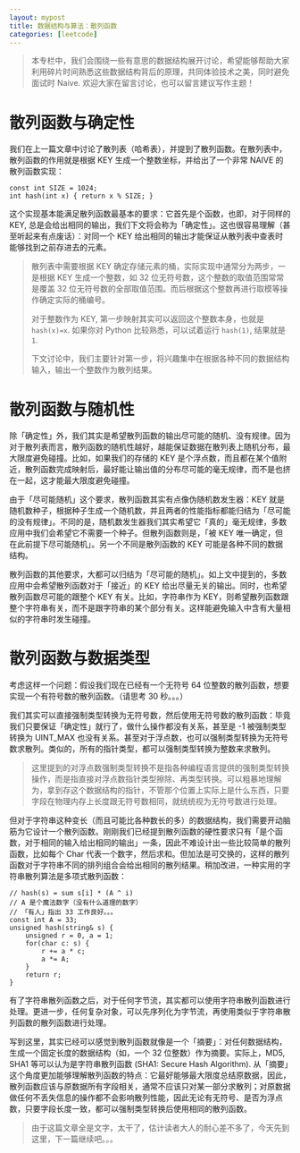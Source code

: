 ```yaml
---
layout: mypost
title: 数据结构与算法：散列函数
categories: [leetcode]
---
```


> 本专栏中，我们会围绕一些有意思的数据结构展开讨论，希望能够帮助大家利用碎片时间熟悉这些数据结构背后的原理，共同体验技术之美，同时避免面试时 Naive. 欢迎大家在留言讨论，也可以留言建议写作主题！
> 

# **散列函数与确定性**

我们在上一篇文章中讨论了散列表（哈希表），并提到了散列函数。在散列表中，散列函数的作用就是根据 KEY 生成一个整数坐标，并给出了一个非常 NAIVE 的散列函数实现：

```
const int SIZE = 1024;
int hash(int x) { return x % SIZE; }
```

这个实现基本能满足散列函数最基本的要求：它首先是个函数，也即，对于同样的 KEY, 总是会给出相同的输出，我们下文将会称为「确定性」。这也很容易理解（甚至听起来有点废话）：对同一个 KEY 给出相同的输出才能保证从散列表中查表时能够找到之前存进去的元素。

> 散列表中需要根据 KEY 确定存储元素的桶，实际实现中通常分为两步，一是根据 KEY 生成一个整数，如 32 位无符号数，这个整数的取值范围常常是覆盖 32 位无符号数的全部取值范围。而后根据这个整数再进行取模等操作确定实际的桶编号。
> 
> 
> 对于整数作为 KEY, 第一步映射其实可以返回这个整数本身，也就是 `hash(x)=x`. 如果你对 Python 比较熟悉，可以试着运行 `hash(1)`, 结果就是 `1`.
> 
> 下文讨论中，我们主要针对第一步，将兴趣集中在根据各种不同的数据结构输入，输出一个整数作为散列结果。
> 

# **散列函数与随机性**

除「确定性」外，我们其实是希望散列函数的输出尽可能的随机、没有规律。因为对于散列表而言，散列函数的随机性越好，越能保证数据在散列表上随机分布，最大限度避免碰撞。比如，如果我们的存储的 KEY 是个浮点数，而且都在某个值附近，散列函数完成映射后，最好能让输出值的分布尽可能的毫无规律，而不是也挤在一起，这才能最大限度避免碰撞。

由于「尽可能随机」这个要求，散列函数其实有点像伪随机数发生器：KEY 就是随机数种子，根据种子生成一个随机数，并且两者的性能指标都能归结为「尽可能的没有规律」。不同的是，随机数发生器我们其实希望它「真的」毫无规律，多数应用中我们会希望它不需要一个种子。但散列函数则是，「被 KEY 唯一确定，但在此前提下尽可能随机」。另一个不同是散列函数的 KEY 可能是各种不同的数据结构。

散列函数的其他要求，大都可以归结为「尽可能的随机」。如上文中提到的，多数应用中会希望散列函数对于「接近」的 KEY 给出尽量无关的输出。同时，也希望散列函数尽可能的跟整个 KEY 有关。比如，字符串作为 KEY，则希望散列函数跟整个字符串有关，而不是跟字符串的某个部分有关。这样能避免输入中含有大量相似的字符串时发生碰撞。

# **散列函数与数据类型**

考虑这样一个问题：假设我们现在已经有一个无符号 64 位整数的散列函数，想要实现一个有符号数的散列函数。（请思考 30 秒。。。）

我们其实可以直接强制类型转换为无符号数，然后使用无符号数的散列函数：毕竟我们只要保证「确定性」就行了，做什么操作都没有关系，甚至是 -1 被强制类型转换为 UINT_MAX 也没有关系。甚至对于浮点数，也可以强制类型转换为无符号数求散列。类似的，所有的指针类型，都可以强制类型转换为整数来求散列。

> 这里提到的对浮点数强制类型转换不是指各种编程语言提供的强制类型转换操作，而是指直接对浮点数指针类型擦除、再类型转换。可以粗暴地理解为，拿到存这个数据结构的指针，不管那个位置上实际上是什么东西，只要字段在物理内存上长度跟无符号数相同，就统统视为无符号数进行处理。
> 

但对于字符串这种变长（而且可能比各种数长的多）的数据结构，我们需要开动脑筋为它设计一个散列函数。刚刚我们已经提到散列函数的硬性要求只有「是个函数，对于相同的输入给出相同的输出」一条，因此不难设计出一些比较简单的散列函数，比如每个 Char 代表一个数字，然后求和。但加法是可交换的，这样的散列函数对于字符串不同的排列组合会给出相同的散列结果。稍加改进，一种实用的字符串散列算法是多项式散列函数：

```
// hash(s) = sum s[i] * (A ^ i)
// A 是个魔法数字（没有什么道理的数字）
// 「有人」指出 33 工作良好。。。
const int A = 33;
unsigned hash(string& s) {
    unsigned r = 0, a = 1;
    for(char c: s) {
        r += a * c;
        a *= A;
    }
    return r;
}
```

有了字符串散列函数之后，对于任何字节流，其实都可以使用字符串散列函数进行处理。更进一步，任何复杂对象，可以先序列化为字节流，再使用类似于字符串散列函数的散列函数进行处理。

写到这里，其实已经可以感觉到散列函数就像是一个「摘要」：对任何数据结构，生成一个固定长度的数据结构（如，一个 32 位整数）作为摘要。实际上，MD5, SHA1 等可以认为是字符串散列函数 (SHA1: Secure Hash Algorithm). 从「摘要」这个角度更加能够理解散列函数的特点：它最好能够最大限度总结原数据，因此，散列函数应该与原数据所有字段相关，通常不应该只对某一部分求散列；对原数据做任何不丢失信息的操作都不会影响散列性能，因此无论有无符号、是否为浮点数，只要字段长度一致，都可以强制类型转换后使用相同的散列函数。

> 由于这篇文章全是文字，太干了，估计读者大人的耐心差不多了，今天先到这里，下一篇继续吧。。。
